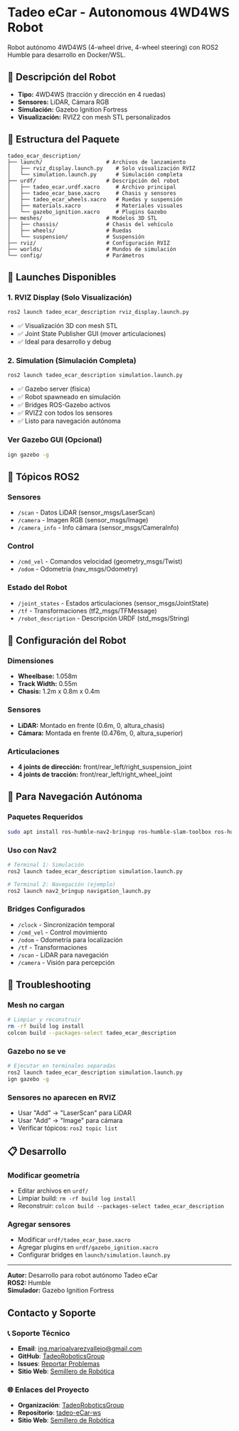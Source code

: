 # Tadeo eCar - Autonomous 4WD4WS Robot

Robot autónomo 4WD4WS (4-wheel drive, 4-wheel steering) con ROS2 Humble para desarrollo en Docker/WSL.

## 🚗 Descripción del Robot

- **Tipo:** 4WD4WS (tracción y dirección en 4 ruedas)
- **Sensores:** LiDAR, Cámara RGB
- **Simulación:** Gazebo Ignition Fortress
- **Visualización:** RVIZ2 con mesh STL personalizados

## 📁 Estructura del Paquete

```
tadeo_ecar_description/
├── launch/                    # Archivos de lanzamiento
│   ├── rviz_display.launch.py    # Solo visualización RVIZ
│   └── simulation.launch.py      # Simulación completa
├── urdf/                      # Descripción del robot
│   ├── tadeo_ecar.urdf.xacro     # Archivo principal
│   ├── tadeo_ecar_base.xacro     # Chasis y sensores
│   ├── tadeo_ecar_wheels.xacro   # Ruedas y suspensión
│   ├── materials.xacro           # Materiales visuales
│   └── gazebo_ignition.xacro     # Plugins Gazebo
├── meshes/                    # Modelos 3D STL
│   ├── chassis/               # Chasis del vehículo
│   ├── wheels/                # Ruedas
│   └── suspension/            # Suspensión
├── rviz/                      # Configuración RVIZ
├── worlds/                    # Mundos de simulación
└── config/                    # Parámetros
```

## 🚀 Launches Disponibles

### 1. RVIZ Display (Solo Visualización)
```bash
ros2 launch tadeo_ecar_description rviz_display.launch.py
```
- ✅ Visualización 3D con mesh STL
- ✅ Joint State Publisher GUI (mover articulaciones)
- ✅ Ideal para desarrollo y debug

### 2. Simulation (Simulación Completa)
```bash
ros2 launch tadeo_ecar_description simulation.launch.py
```
- ✅ Gazebo server (física)
- ✅ Robot spawneado en simulación
- ✅ Bridges ROS-Gazebo activos
- ✅ RVIZ2 con todos los sensores
- ✅ Listo para navegación autónoma

### Ver Gazebo GUI (Opcional)
```bash
ign gazebo -g
```

## 🔗 Tópicos ROS2

### Sensores
- `/scan` - Datos LiDAR (sensor_msgs/LaserScan)
- `/camera` - Imagen RGB (sensor_msgs/Image)
- `/camera_info` - Info cámara (sensor_msgs/CameraInfo)

### Control
- `/cmd_vel` - Comandos velocidad (geometry_msgs/Twist)
- `/odom` - Odometría (nav_msgs/Odometry)

### Estado del Robot
- `/joint_states` - Estados articulaciones (sensor_msgs/JointState)
- `/tf` - Transformaciones (tf2_msgs/TFMessage)
- `/robot_description` - Descripción URDF (std_msgs/String)

## 🤖 Configuración del Robot

### Dimensiones
- **Wheelbase:** 1.058m
- **Track Width:** 0.55m
- **Chasis:** 1.2m x 0.8m x 0.4m

### Sensores
- **LiDAR:** Montado en frente (0.6m, 0, altura_chasis)
- **Cámara:** Montada en frente (0.476m, 0, altura_superior)

### Articulaciones
- **4 joints de dirección:** front/rear_left/right_suspension_joint
- **4 joints de tracción:** front/rear_left/right_wheel_joint

## 🔧 Para Navegación Autónoma

### Paquetes Requeridos
```bash
sudo apt install ros-humble-nav2-bringup ros-humble-slam-toolbox ros-humble-robot-localization
```

### Uso con Nav2
```bash
# Terminal 1: Simulación
ros2 launch tadeo_ecar_description simulation.launch.py

# Terminal 2: Navegación (ejemplo)
ros2 launch nav2_bringup navigation_launch.py
```

### Bridges Configurados
- `/clock` - Sincronización temporal
- `/cmd_vel` - Control movimiento
- `/odom` - Odometría para localización
- `/tf` - Transformaciones
- `/scan` - LiDAR para navegación
- `/camera` - Visión para percepción

## 🐛 Troubleshooting

### Mesh no cargan
```bash
# Limpiar y reconstruir
rm -rf build log install
colcon build --packages-select tadeo_ecar_description
```

### Gazebo no se ve
```bash
# Ejecutar en terminales separadas
ros2 launch tadeo_ecar_description simulation.launch.py
ign gazebo -g
```

### Sensores no aparecen en RVIZ
- Usar "Add" → "LaserScan" para LiDAR
- Usar "Add" → "Image" para cámara
- Verificar tópicos: `ros2 topic list`

## 📋 Desarrollo

### Modificar geometría
- Editar archivos en `urdf/`
- Limpiar build: `rm -rf build log install`
- Reconstruir: `colcon build --packages-select tadeo_ecar_description`

### Agregar sensores
- Modificar `urdf/tadeo_ecar_base.xacro`
- Agregar plugins en `urdf/gazebo_ignition.xacro`
- Configurar bridges en `launch/simulation.launch.py`

---
**Autor:** Desarrollo para robot autónomo Tadeo eCar  
**ROS2:** Humble  
**Simulador:** Gazebo Ignition Fortress

## Contacto y Soporte

### 📞 **Soporte Técnico**
- **Email**: ing.marioalvarezvallejo@gmail.com
- **GitHub**: [TadeoRoboticsGroup](http://github.com/TadeoRoboticsGroup)
- **Issues**: [Reportar Problemas](https://github.com/TadeoRoboticsGroup/tadeo-eCar-ws/issues)
- **Sitio Web**: [Semillero de Robótica](https://tadeoroboticsgroup.github.io/TadeoRoboticsGroup/)

### 🌐 **Enlaces del Proyecto**
- **Organización**: [TadeoRoboticsGroup](http://github.com/TadeoRoboticsGroup)
- **Repositorio**: [tadeo-eCar-ws](https://github.com/TadeoRoboticsGroup/tadeo-eCar-ws)
- **Sitio Web**: [Semillero de Robótica](https://tadeoroboticsgroup.github.io/TadeoRoboticsGroup/)
